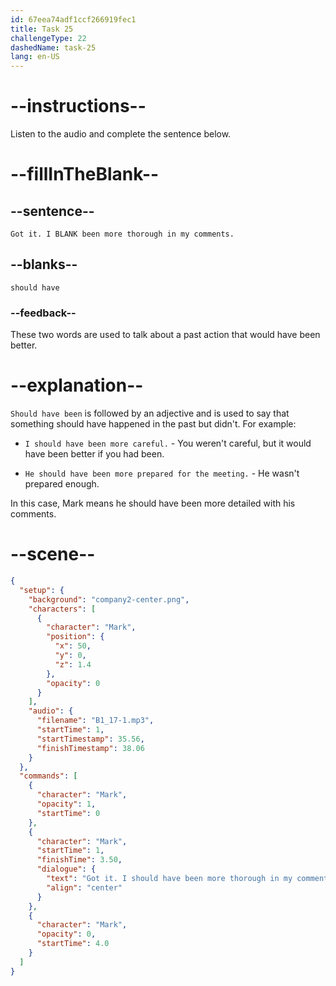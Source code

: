 ```yaml
---
id: 67eea74adf1ccf266919fec1
title: Task 25
challengeType: 22
dashedName: task-25
lang: en-US
---
```


<!-- (audio) Mark: Got it. I should have been more thorough in my comments. -->

# --instructions--

Listen to the audio and complete the sentence below.

# --fillInTheBlank--

## --sentence--

`Got it. I BLANK been more thorough in my comments.`

## --blanks--

`should have`

### --feedback--

These two words are used to talk about a past action that would have been better.

# --explanation--

`Should have been` is followed by an adjective and is used to say that something should have happened in the past but didn't. For example:

- `I should have been more careful.` - You weren't careful, but it would have been better if you had been.

- `He should have been more prepared for the meeting.` - He wasn't prepared enough.

In this case, Mark means he should have been more detailed with his comments.

# --scene--

```json
{
  "setup": {
    "background": "company2-center.png",
    "characters": [
      {
        "character": "Mark",
        "position": {
          "x": 50,
          "y": 0,
          "z": 1.4
        },
        "opacity": 0
      }
    ],
    "audio": {
      "filename": "B1_17-1.mp3",
      "startTime": 1,
      "startTimestamp": 35.56,
      "finishTimestamp": 38.06
    }
  },
  "commands": [
    {
      "character": "Mark",
      "opacity": 1,
      "startTime": 0
    },
    {
      "character": "Mark",
      "startTime": 1,
      "finishTime": 3.50,
      "dialogue": {
        "text": "Got it. I should have been more thorough in my comments.",
        "align": "center"
      }
    },
    {
      "character": "Mark",
      "opacity": 0,
      "startTime": 4.0
    }
  ]
}
```
